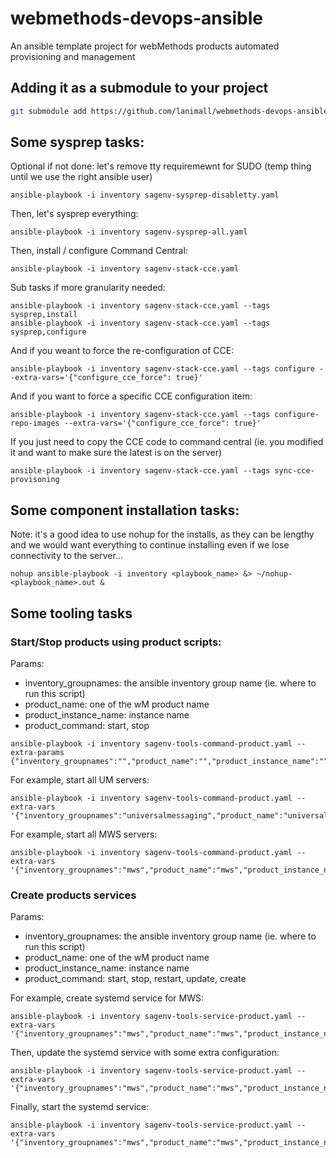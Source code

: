 # webmethods-devops-ansible

An ansible template project for webMethods products automated provisioning and management

## Adding it as a submodule to your project

```bash
git submodule add https://github.com/lanimall/webmethods-devops-ansible.git webmethods-ansible
```

## Some sysprep tasks:

Optional if not done: let's remove tty requiremewnt for SUDO (temp thing until we use the right ansible user)

```
ansible-playbook -i inventory sagenv-sysprep-disabletty.yaml 
```

Then, let's sysprep everything:
```
ansible-playbook -i inventory sagenv-sysprep-all.yaml 
```

Then, install / configure Command Central:
```
ansible-playbook -i inventory sagenv-stack-cce.yaml
```

Sub tasks if more granularity needed:
```
ansible-playbook -i inventory sagenv-stack-cce.yaml --tags sysprep,install
ansible-playbook -i inventory sagenv-stack-cce.yaml --tags sysprep,configure
```

And if you weant to force the re-configuration of CCE:
```
ansible-playbook -i inventory sagenv-stack-cce.yaml --tags configure --extra-vars='{"configure_cce_force": true}'
```

And if you want to force a specific CCE configuration item:
```
ansible-playbook -i inventory sagenv-stack-cce.yaml --tags configure-repo-images --extra-vars='{"configure_cce_force": true}'
```

If you just need to copy the CCE code to command central (ie. you modified it and want to make sure the latest is on the server)
```
ansible-playbook -i inventory sagenv-stack-cce.yaml --tags sync-cce-provisoning
```

## Some component installation tasks:

Note: it's a good idea to use nohup for the installs, as they can be lengthy and we would want everything to continue installing even if we lose connectivity to the server...

```
nohup ansible-playbook -i inventory <playbook_name> &> ~/nohup-<playbook_name>.out &
```

## Some tooling tasks

### Start/Stop products using product scripts:

Params:
 - inventory_groupnames: the ansible inventory group name (ie. where to run this script)
 - product_name: one of the wM product name
 - product_instance_name: instance name
 - product_command: start, stop

```
ansible-playbook -i inventory sagenv-tools-command-product.yaml --extra-params {"inventory_groupnames":"","product_name":"","product_instance_name":"","product_command":""}
```

For example, start all UM servers:

```
ansible-playbook -i inventory sagenv-tools-command-product.yaml --extra-vars '{"inventory_groupnames":"universalmessaging","product_name":"universalmessaging","product_instance_name":"umserver","product_command":"start"}'
```

For example, start all MWS servers:

```
ansible-playbook -i inventory sagenv-tools-command-product.yaml --extra-vars '{"inventory_groupnames":"mws","product_name":"mws","product_instance_name":"default","product_command":"start"}'
```

### Create products services

Params:
 - inventory_groupnames: the ansible inventory group name (ie. where to run this script)
 - product_name: one of the wM product name
 - product_instance_name: instance name
 - product_command: start, stop, restart, update, create

For example, create systemd service for MWS:

```
ansible-playbook -i inventory sagenv-tools-service-product.yaml --extra-vars '{"inventory_groupnames":"mws","product_name":"mws","product_instance_name":"default","product_command":"create"}'
```

Then, update the systemd service with some extra configuration:

```
ansible-playbook -i inventory sagenv-tools-service-product.yaml --extra-vars '{"inventory_groupnames":"mws","product_name":"mws","product_instance_name":"default","product_command":"update"}'
```

Finally, start the systemd service:

```
ansible-playbook -i inventory sagenv-tools-service-product.yaml --extra-vars '{"inventory_groupnames":"mws","product_name":"mws","product_instance_name":"default","product_command":"start"}'
```